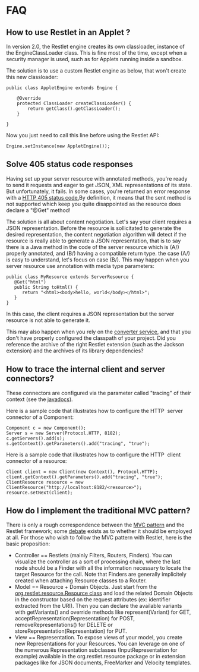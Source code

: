 # FAQ

## How to use Restlet in an Applet ?

In version 2.0, the Restlet engine creates its own classloader, instance
of the EngineClassLoader class. This is fine most of the time, except
when a security manager is used, such as for Applets running inside a
sandbox.

The solution is to use a custom Restlet engine as below, that won't
create this new classloader:

    public class AppletEngine extends Engine {

        @Override
        protected ClassLoader createClassLoader() {
            return getClass().getClassLoader();
        }

    }

Now you just need to call this line before using the Restlet API:

    Engine.setInstance(new AppletEngine());

## Solve 405 status code responses

Having set up your server resource with annotated methods, you're ready
to send it requests and eager to get JSON, XML representations of its
state. But unfortunately, it fails. In some cases, you're returned an
error response with a [HTTP 405 status
code.](http://www.w3.org/Protocols/rfc2616/rfc2616-sec10.html#sec10.4.6)By
definition, it means that the sent method is not supported which keep
you quite disappointed as the resource does declare a "@Get" method!

The solution is all about content negotiation. Let's say your client
requires a JSON representation. Before the resource is sollicitated to
generate the desired representation, the content negotiation algorithm
will detect if the resource is really able to generate a JSON
representation, that is to say there is a Java method in the code of the
server resource which is (A/) properly annotated, and (B/) having a
compatible return type. the case (A/) is easy to understand, let's focus
on case (B/). This may happen when you server resource use annotation
with media type parameters:

~~~~ {.brush: .java}
public class MyResource extends ServerResource {
   @Get("html")
   public String toHtml() {
      return "<html><body>hello, world</body></html>";
   }
}
~~~~

In this case, the client requires a JSON representation but the server
resource is not able to generate it.

This may also happen when you rely on the [converter
service](/learn/guide/2.0#/13-restlet/27-restlet/331-restlet/360-restlet.html),
and that you don't have properly configured the classpath of your
project. Did you reference the archive of the right Restlet extension
(such as the Jackson extension) and the archives of its library
dependencies?

## How to trace the internal client and server connectors?

These connectors are configured via the parameter called "tracing" of
their context (see the
[javadocs](http://restlet.org/learn/javadocs/2.1/jse/engine/org/restlet/engine/connector/BaseHelper.html)).

Here is a sample code that illustrates how to configure the HTTP  server
connector of a Component:

    Component c = new Component();
    Server s = new Server(Protocol.HTTP, 8182);
    c.getServers().add(s);
    s.getContext().getParameters().add("tracing", "true");

Here is a sample code that illustrates how to configure the HTTP  client
connector of a resource:

    Client client = new Client(new Context(), Protocol.HTTP);
    client.getContext().getParameters().add("tracing", "true");
    ClientResource resource = new ClientResource("http://localhost:8182/<resource>");
    resource.setNext(client);

## How do I implement the traditional MVC pattern?

There is only a rough correspondence between the [MVC pattern](http://en.wikipedia.org/wiki/Model-view-controller) and the Restlet framework; some [debate](http://n2.nabble.com/Restlet-MVC-tp1560691p1561792.html) exists as to whether it should be employed at all. For those who wish to follow the MVC pattern with Restlet, here is the basic proposition:

 * Controller == Restlets (mainly Filters, Routers, Finders). You can visualize the controller as a sort of processing chain, where the last node should be a Finder with all the information necessary to locate the target Resource for the call. Note that Finders are generally implicitely created when attaching Resource classes to a Router.
 * Model == Resource + Domain Objects. Just start from the [org.restlet.resource.Resource class](/learn/javadocs/2.1/jse/api/org/restlet/resource/Resource.html) and load the related Domain Objects in the constructor based on the request attributes (ex: identifier extracted from the URI). Then you can declare the available variants with getVariants() and override methods like represent(Variant) for GET, acceptRepresentation(Representation) for POST, removeRepresentations() for DELETE or storeRepresentation(Representation) for PUT.
 * View == Representation. To expose views of your model, you create new Representations for your Resources. You can leverage on one of the numerous Representation subclasses (InputRepresentation for example) available in the org.restlet.resource package or in extension packages like for JSON documents, FreeMarker and Velocity templates.
